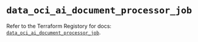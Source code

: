 # `data_oci_ai_document_processor_job`

Refer to the Terraform Registory for docs: [`data_oci_ai_document_processor_job`](https://registry.terraform.io/providers/oracle/oci/6.18.0/docs/data-sources/ai_document_processor_job).
